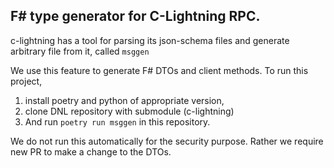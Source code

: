 ## F# type generator for C-Lightning RPC.

c-lightning has a tool for parsing its json-schema files
and generate arbitrary file from it, called `msggen`

We use this feature to generate F# DTOs and client methods.
To run this project,
1. install poetry and python of appropriate version,
2. clone DNL repository with submodule (c-lightning)
3. And run `poetry run msggen` in this repository.

We do not run this automatically for the security purpose.
Rather we require new PR to make a change to the DTOs.
